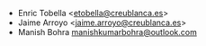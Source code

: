 - Enric Tobella \<<etobella@creublanca.es>\>
- Jaime Arroyo \<<jaime.arroyo@creublanca.es>\>
-  Manish Bohra <manishkumarbohra@outlook.com>
